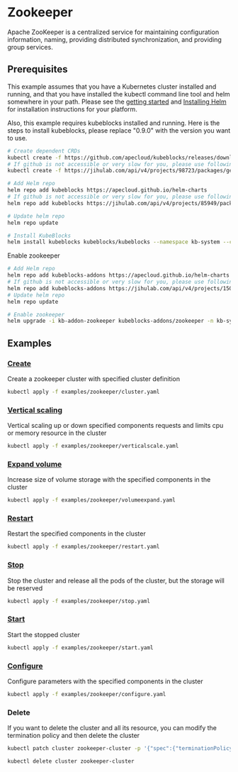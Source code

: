 # Zookeeper

Apache ZooKeeper is a centralized service for maintaining configuration information, naming, providing distributed synchronization, and providing group services.

## Prerequisites

This example assumes that you have a Kubernetes cluster installed and running, and that you have installed the kubectl command line tool and helm somewhere in your path. Please see the [getting started](https://kubernetes.io/docs/setup/)  and [Installing Helm](https://helm.sh/docs/intro/install/) for installation instructions for your platform.

Also, this example requires kubeblocks installed and running. Here is the steps to install kubeblocks, please replace "0.9.0" with the version you want to use.
```bash
# Create dependent CRDs
kubectl create -f https://github.com/apecloud/kubeblocks/releases/download/v0.9.0/kubeblocks_crds.yaml
# If github is not accessible or very slow for you, please use following command instead
kubectl create -f https://jihulab.com/api/v4/projects/98723/packages/generic/kubeblocks/v0.9.0/kubeblocks_crds.yaml

# Add Helm repo 
helm repo add kubeblocks https://apecloud.github.io/helm-charts
# If github is not accessible or very slow for you, please use following repo instead
helm repo add kubeblocks https://jihulab.com/api/v4/projects/85949/packages/helm/stable

# Update helm repo
helm repo update

# Install KubeBlocks
helm install kubeblocks kubeblocks/kubeblocks --namespace kb-system --create-namespace --version="0.9.0"
```
Enable zookeeper
```bash
# Add Helm repo 
helm repo add kubeblocks-addons https://apecloud.github.io/helm-charts
# If github is not accessible or very slow for you, please use following repo instead
helm repo add kubeblocks-addons https://jihulab.com/api/v4/projects/150246/packages/helm/stable
# Update helm repo
helm repo update

# Enable zookeeper 
helm upgrade -i kb-addon-zookeeper kubeblocks-addons/zookeeper -n kb-system --version 0.9.0 
``` 

## Examples

### [Create](./../../examples/zookeeper/cluster.yaml) 
Create a zookeeper cluster with specified cluster definition 
```bash
kubectl apply -f examples/zookeeper/cluster.yaml
```

### [Vertical scaling](./../../examples/zookeeper/verticalscale.yaml)
Vertical scaling up or down specified components requests and limits cpu or memory resource in the cluster
```bash
kubectl apply -f examples/zookeeper/verticalscale.yaml
```

### [Expand volume](./../../examples/zookeeper/volumeexpand.yaml)
Increase size of volume storage with the specified components in the cluster
```bash
kubectl apply -f examples/zookeeper/volumeexpand.yaml
```

### [Restart](./../../examples/zookeeper/restart.yaml)
Restart the specified components in the cluster
```bash
kubectl apply -f examples/zookeeper/restart.yaml
```

### [Stop](./../../examples/zookeeper/stop.yaml)
Stop the cluster and release all the pods of the cluster, but the storage will be reserved
```bash
kubectl apply -f examples/zookeeper/stop.yaml
```

### [Start](./../../examples/zookeeper/start.yaml)
Start the stopped cluster
```bash
kubectl apply -f examples/zookeeper/start.yaml
```

### [Configure](./../../examples/zookeeper/configure.yaml)
Configure parameters with the specified components in the cluster
```bash
kubectl apply -f examples/zookeeper/configure.yaml
```

### Delete
If you want to delete the cluster and all its resource, you can modify the termination policy and then delete the cluster
```bash
kubectl patch cluster zookeeper-cluster -p '{"spec":{"terminationPolicy":"WipeOut"}}' --type="merge"

kubectl delete cluster zookeeper-cluster
```
